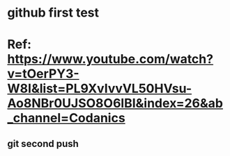 # github first test
# Ref: https://www.youtube.com/watch?v=tOerPY3-W8I&list=PL9XvIvvVL50HVsu-Ao8NBr0UJSO8O6lBI&index=26&ab_channel=Codanics

## git second push
